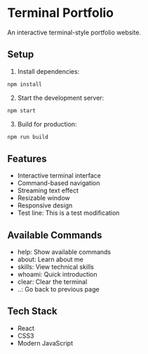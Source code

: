 # Terminal Portfolio

An interactive terminal-style portfolio website.

## Setup

1. Install dependencies:
```bash
npm install
```

2. Start the development server:
```bash
npm start
```

3. Build for production:
```bash
npm run build
```

## Features

- Interactive terminal interface
- Command-based navigation
- Streaming text effect
- Resizable window
- Responsive design
- Test line: This is a test modification

## Available Commands

- help: Show available commands
- about: Learn about me
- skills: View technical skills
- whoami: Quick introduction
- clear: Clear the terminal
- ..: Go back to previous page

## Tech Stack

- React
- CSS3
- Modern JavaScript
